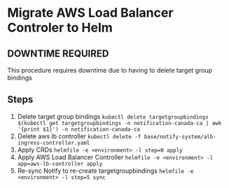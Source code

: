# Migrate AWS Load Balancer Controler to Helm
## DOWNTIME REQUIRED
This procedure requires downtime due to having to delete target group bindings


## Steps

1. Delete target group bindings
```kubectl delete targetgroupbindings $(kubectl get targetgroupbindings -n notification-canada-ca | awk '{print $1}') -n notification-canada-ca```
2. Delete aws lb controller
```kubectl delete -f base/notify-system/alb-ingress-controller.yaml```
3. Apply CRDs
```helmfile -e <environment> -l step=0 apply```
4. Apply AWS Load Balancer Controller
```helmfile -e <environment> -l app=aws-lb-controller apply```
5. Re-sync Notify to re-create targetgroupbindings
```helmfile -e <environment> -l step=5 sync```